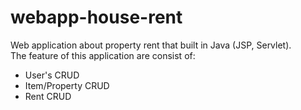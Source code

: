 # webapp-house-rent
Web application about property rent that built in Java (JSP, Servlet).  
The feature of this application are consist of:
- User's CRUD
- Item/Property CRUD
- Rent CRUD
